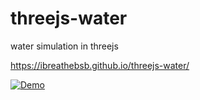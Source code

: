 # threejs-water

water simulation in threejs


https://ibreathebsb.github.io/threejs-water/


<!-- <video src="https://ibreathebsb.github.io/threejs-water/demo.mp4"></video> -->


[![Demo]()](https://ibreathebsb.github.io/threejs-water/demo.mp4)
